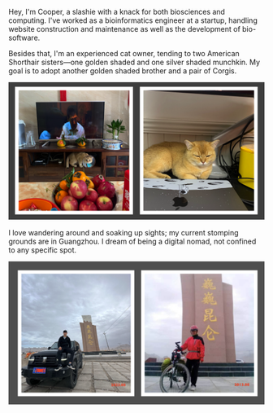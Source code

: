 

Hey, I'm Cooper, a slashie with a knack for both biosciences and computing. I've worked as a bioinformatics engineer at a startup, handling website construction and maintenance as well as the development of bio-software.

Besides that, I'm an experienced cat owner, tending to two American Shorthair sisters—one golden shaded and one silver shaded munchkin. My goal is to adopt another golden shaded brother and a pair of Corgis.

![image-20240427222515007](../../img/image-20240427222515007.png)

I love wandering around and soaking up sights; my current stomping grounds are in Guangzhou. I dream of being a digital nomad, not confined to any specific spot.

![image-20240427221309269](../../img/image-20240427221309269.png)

